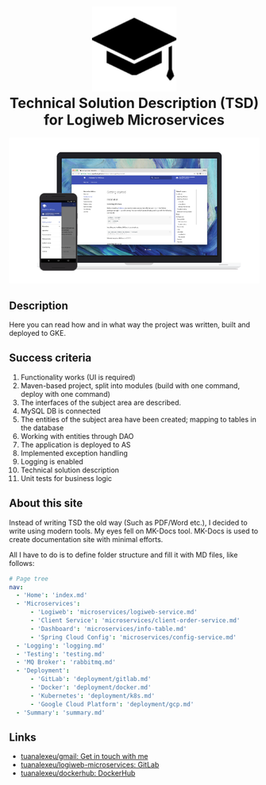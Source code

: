 <h1 align="center">
<img src="https://raw.githubusercontent.com/peaceiris/mkdocs-material-boilerplate/master/docs_sample/images/graduate-cap.png" alt="MkDocs icon" width="170">
<br>Technical Solution Description (TSD) for Logiweb Microservices
</h1>

![Eyecatch image of MkDocs Material Boilerplate (Starter Kit)](https://raw.githubusercontent.com/peaceiris/mkdocs-material-boilerplate/master/docs_sample/images/material.png)


## Description

<p>
Here you can read how and in what way the project was written, built and deployed to GKE.
</p>

<!-- https://shields.io/ -->


## Success criteria
1. Functionality works (UI is required)
2. Maven-based project, split into modules (build with one command, deploy with one command)
3. The interfaces of the subject area are described.
4. MySQL DB is connected
5. The entities of the subject area have been created; mapping to tables in the database
6. Working with entities through DAO
7. The application is deployed to AS
8. Implemented exception handling
9. Logging is enabled
10. Technical solution description
11. Unit tests for business logic

## About this site

Instead of writing TSD the old way (Such as PDF/Word etc.), 
I decided to write using modern tools. My eyes fell on MK-Docs tool. 
MK-Docs is used to create documentation site with minimal efforts. 

All I have to do is to define folder structure and fill it with MD files, like follows:
```yaml
# Page tree
nav:
  - 'Home': 'index.md'
  - 'Microservices':
      - 'Logiweb': 'microservices/logiweb-service.md'
      - 'Client Service': 'microservices/client-order-service.md'
      - 'Dashboard': 'microservices/info-table.md'
      - 'Spring Cloud Config': 'microservices/config-service.md'
  - 'Logging': 'logging.md'
  - 'Testing': 'testing.md'
  - 'MQ Broker': 'rabbitmq.md'
  - 'Deployment':
      - 'GitLab': 'deployment/gitlab.md'
      - 'Docker': 'deployment/docker.md'
      - 'Kubernetes': 'deployment/k8s.md'
      - 'Google Cloud Platform': 'deployment/gcp.md'
  - 'Summary': 'summary.md'
```


## Links

- [tuanalexeu/gmail: Get in touch with me]
- [tuanalexeu/logiweb-microservices: GitLab]
- [tuanalexeu/dockerhub: DockerHub]

[tuanalexeu/gmail: Get in touch with me]: mailto:alekseytyan45@gmail.com
[tuanalexeu/logiweb-microservices: GitLab]: https://gitlab.com/tuanalexeu/logiweb-microservices
[tuanalexeu/dockerhub: DockerHub]: https://hub.docker.com/u/tuanalexeu
